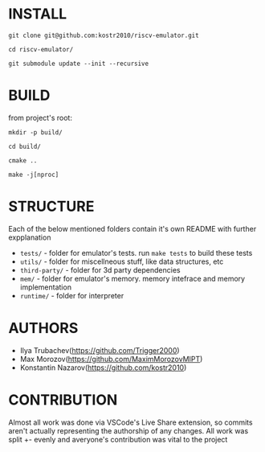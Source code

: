 # INSTALL

`git clone git@github.com:kostr2010/riscv-emulator.git`

`cd riscv-emulator/`

`git submodule update --init --recursive`

# BUILD

from project's root:

`mkdir -p build/`

`cd build/`

`cmake ..`

`make -j[nproc]`

# STRUCTURE

Each of the below mentioned folders contain it's own README with further expplanation

- `tests/` - folder for emulator's tests. run `make tests` to build these tests
- `utils/` - folder for miscellneous stuff, like data structures, etc
- `third-party/` - folder for 3d party dependencies
- `mem/` - folder for emulator's memory. memory intefrace and memory implementation
- `runtime/` - folder for interpreter

# AUTHORS

- Ilya Trubachev(https://github.com/Trigger2000)
- Max Morozov(https://github.com/MaximMorozovMIPT)
- Konstantin Nazarov(https://github.com/kostr2010)

# CONTRIBUTION

Almost all work was done via VSCode's Live Share extension, so commits aren't actually representing the authorship of any changes. All work was split +- evenly and averyone's contribution was vital to the project
